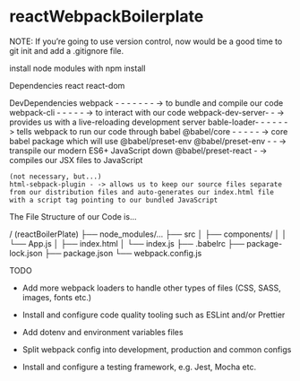 # reactWebpackBoilerplate


NOTE: If you’re going to use version control, now would be a good time to git init and add a .gitignore file.

install node modules with npm install

Dependencies
    react 
    react-dom

DevDependencies
    webpack - - - - - - - -> to bundle and compile our code
    webpack-cli - - - - - -> to interact with our code
    webpack-dev-server- - -> provides us with a live-reloading development server
    bable-loader- - - - - -> tells webpack to run our code through babel
    @babel/core - - - - - -> core babel package which will use @babel/preset-env
    @babel/preset-env - - -> transpile our modern ES6+ JavaScript down
    @babel/preset-react - -> compiles our JSX files to JavaScript

    (not necessary, but...)
    html-sebpack-plugin - -> allows us to keep our source files separate from our distribution files and auto-generates our index.html file with a script tag pointing to our bundled JavaScript


The File Structure of our Code is...


/ (reactBoilerPlate)
├── node_modules/...
├── src
│   ├── components/
│   │   └── App.js
│   ├── index.html
│   └── index.js
├── .babelrc
├── package-lock.json
├── package.json
└── webpack.config.js 

TODO 

- Add more webpack loaders to handle other types of files (CSS, SASS, images, fonts etc.)

- Install and configure code quality tooling such as ESLint and/or Prettier

- Add dotenv and environment variables files

- Split webpack config into development, production and common configs

- Install and configure a testing framework, e.g. Jest, Mocha etc.
